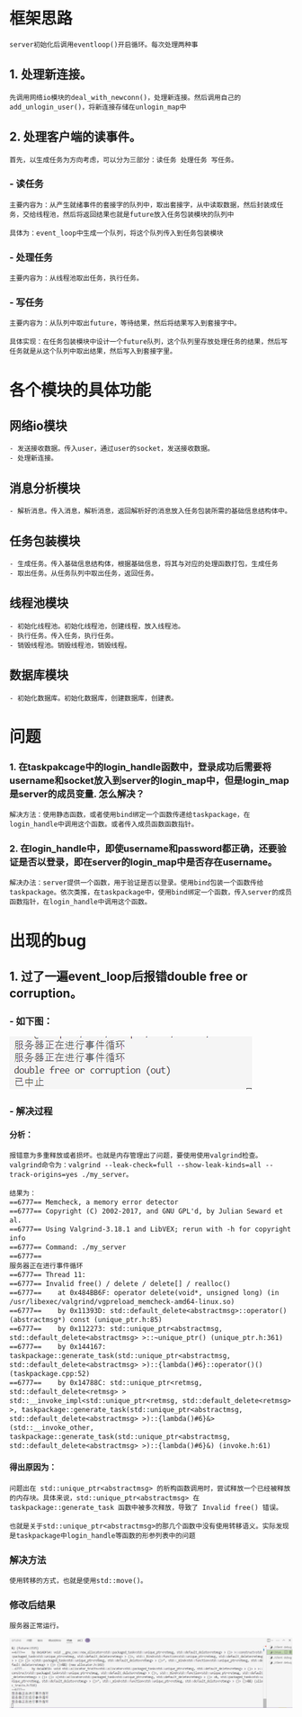 # 框架思路
    server初始化后调用eventloop()开启循环。每次处理两种事

## 1. 处理新连接。
    先调用网络io模块的deal_with_newconn()，处理新连接。然后调用自己的add_unlogin_user()，将新连接存储在unlogin_map中

## 2. 处理客户端的读事件。
    首先，以生成任务为方向考虑，可以分为三部分：读任务 处理任务 写任务。

### - 读任务
    主要内容为：从产生就绪事件的套接字的队列中，取出套接字，从中读取数据，然后封装成任务，交给线程池，然后将返回结果也就是future放入任务包装模块的队列中

    具体为：event_loop中生成一个队列，将这个队列传入到任务包装模块

### - 处理任务
    主要内容为：从线程池取出任务，执行任务。

### - 写任务
    主要内容为：从队列中取出future，等待结果，然后将结果写入到套接字中。

    具体实现：在任务包装模块中设计一个future队列，这个队列里存放处理任务的结果，然后写任务就是从这个队列中取出结果，然后写入到套接字里。

# 各个模块的具体功能
## 网络io模块
    - 发送接收数据。传入user，通过user的socket，发送接收数据。
    - 处理新连接。

## 消息分析模块
    - 解析消息。传入消息，解析消息，返回解析好的消息放入任务包装所需的基础信息结构体中。
    
## 任务包装模块
    - 生成任务。传入基础信息结构体，根据基础信息，将其与对应的处理函数打包，生成任务
    - 取出任务。从任务队列中取出任务，返回任务。

## 线程池模块
    - 初始化线程池。初始化线程池，创建线程，放入线程池。
    - 执行任务。传入任务，执行任务。
    - 销毁线程池。销毁线程池，销毁线程。

## 数据库模块
    - 初始化数据库。初始化数据库，创建数据库，创建表。

# 问题
### 1. 在taskpakcage中的login_handle函数中，登录成功后需要将username和socket放入到server的login_map中，但是login_map是server的成员变量. 怎么解决？
    解决方法：使用静态函数，或者使用bind绑定一个函数传递给taskpackage，在login_handle中调用这个函数。或者传入成员函数函数指针。
### 2. 在login_handle中，即使username和password都正确，还要验证是否以登录，即在server的login_map中是否存在username。
    解决办法：server提供一个函数，用于验证是否以登录。使用bind包装一个函数传给taskpackage。依次类推，在taskpackage中，使用bind绑定一个函数，传入server的成员函数指针，在login_handle中调用这个函数。


# 出现的bug
## 1. 过了一遍event_loop后报错double free or corruption。
### - 如下图：

![alt text](Snipaste_2024.11.25_20.12.11.png)

### - 解决过程
#### 分析：
    报错意为多重释放或者损坏。也就是内存管理出了问题，要使用使用valgrind检查。
    valgrind命令为：valgrind --leak-check=full --show-leak-kinds=all --track-origins=yes ./my_server。

    结果为：
    ==6777== Memcheck, a memory error detector
    ==6777== Copyright (C) 2002-2017, and GNU GPL'd, by Julian Seward et al.
    ==6777== Using Valgrind-3.18.1 and LibVEX; rerun with -h for copyright info
    ==6777== Command: ./my_server
    ==6777== 
    服务器正在进行事件循环
    ==6777== Thread 11:
    ==6777== Invalid free() / delete / delete[] / realloc()
    ==6777==    at 0x484BB6F: operator delete(void*, unsigned long) (in /usr/libexec/valgrind/vgpreload_memcheck-amd64-linux.so)
    ==6777==    by 0x11393D: std::default_delete<abstractmsg>::operator()(abstractmsg*) const (unique_ptr.h:85)
    ==6777==    by 0x112273: std::unique_ptr<abstractmsg, std::default_delete<abstractmsg> >::~unique_ptr() (unique_ptr.h:361)
    ==6777==    by 0x144167: taskpackage::generate_task(std::unique_ptr<abstractmsg, std::default_delete<abstractmsg> >)::{lambda()#6}::operator()() (taskpackage.cpp:52)
    ==6777==    by 0x14788C: std::unique_ptr<retmsg, std::default_delete<retmsg> > std::__invoke_impl<std::unique_ptr<retmsg, std::default_delete<retmsg> >, taskpackage::generate_task(std::unique_ptr<abstractmsg, std::default_delete<abstractmsg> >)::{lambda()#6}&>(std::__invoke_other, taskpackage::generate_task(std::unique_ptr<abstractmsg, std::default_delete<abstractmsg> >)::{lambda()#6}&) (invoke.h:61)
#### 得出原因为：
    问题出在 std::unique_ptr<abstractmsg> 的析构函数调用时，尝试释放一个已经被释放的内存块。具体来说，std::unique_ptr<abstractmsg> 在 taskpackage::generate_task 函数中被多次释放，导致了 Invalid free() 错误。

    也就是关于std::unique_ptr<abstractmsg>的那几个函数中没有使用转移语义。实际发现是taskpackage中login_handle等函数的形参列表中的问题

### 解决方法
    使用转移的方式，也就是使用std::move()。

### 修改后结果
    服务器正常运行。
![alt text](image-1.png)

